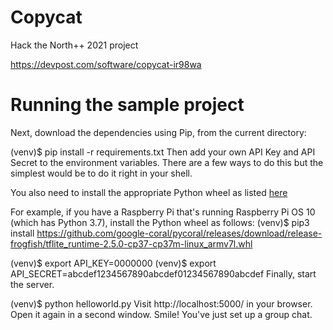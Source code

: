 # Copycat
Hack the North++ 2021 project

https://devpost.com/software/copycat-ir98wa

# Running the sample project

Next, download the dependencies using Pip, from the current directory:

(venv)$ pip install -r requirements.txt
Then add your own API Key and API Secret to the environment variables. There are a few ways to do this but the simplest would be to do it right in your shell.

You also need to install the appropriate Python wheel as listed [here](https://www.tensorflow.org/lite/guide/python)

For example, if you have a Raspberry Pi that's running Raspberry Pi OS 10 (which has Python 3.7), install the Python wheel as follows:
(venv)$ pip3 install https://github.com/google-coral/pycoral/releases/download/release-frogfish/tflite_runtime-2.5.0-cp37-cp37m-linux_armv7l.whl

(venv)$ export API_KEY=0000000
(venv)$ export API_SECRET=abcdef1234567890abcdef01234567890abcdef
Finally, start the server.

(venv)$ python helloworld.py
Visit http://localhost:5000/ in your browser. Open it again in a second window. Smile! You've just set up a group chat.
